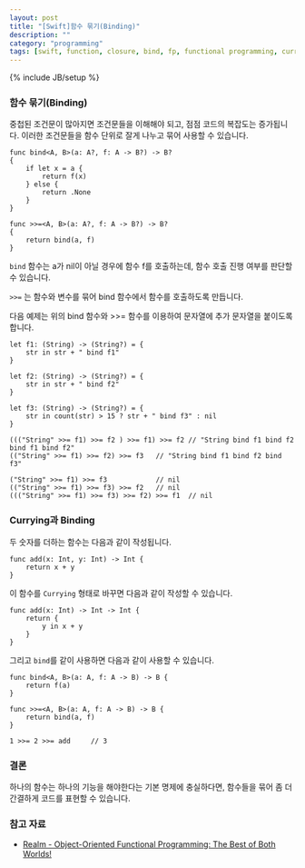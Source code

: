 ```yaml
---
layout: post
title: "[Swift]함수 묶기(Binding)"
description: ""
category: "programming"
tags: [swift, function, closure, bind, fp, functional programming, currying]
---
```

{% include JB/setup %}

### 함수 묶기(Binding)

중첩된 조건문이 많아지면 조건문들을 이해해야 되고, 점점 코드의 복잡도는 증가됩니다. 이러한 조건문들을 함수 단위로 잘게 나누고 묶어 사용할 수 있습니다.

	func bind<A, B>(a: A?, f: A -> B?) -> B?
	{
	    if let x = a {
	        return f(x)
	    } else {
	        return .None
	    }
	}

	func >>=<A, B>(a: A?, f: A -> B?) -> B?
	{
	    return bind(a, f)
	}

`bind` 함수는 a가 nil이 아닐 경우에 함수 f를 호출하는데, 함수 호출 진행 여부를 판단할 수 있습니다.

`>>=` 는 함수와 변수를 묶어 bind 함수에서 함수를 호출하도록 만듭니다.

다음 예제는 위의 bind 함수와 >>= 함수를 이용하여 문자열에 추가 문자열을 붙이도록 합니다.

	let f1: (String) -> (String?) = {
	    str in str + " bind f1"
	}

	let f2: (String) -> (String?) = {
	    str in str + " bind f2"
	}

	let f3: (String) -> (String?) = {
	    str in count(str) > 15 ? str + " bind f3" : nil
	}

	((("String" >>= f1) >>= f2 ) >>= f1) >>= f2	// "String bind f1 bind f2 bind f1 bind f2"
	(("String" >>= f1) >>= f2) >>= f3	// "String bind f1 bind f2 bind f3"

	("String" >>= f1) >>= f3			// nil
	(("String" >>= f1) >>= f3) >>= f2	// nil
	((("String" >>= f1) >>= f3) >>= f2) >>= f1	// nil


### Currying과 Binding

두 숫자를 더하는 함수는 다음과 같이 작성됩니다.

	func add(x: Int, y: Int) -> Int {
		return x + y
	}

이 함수를 `Currying` 형태로 바꾸면 다음과 같이 작성할 수 있습니다.

	func add(x: Int) -> Int -> Int {
	    return {
	        y in x + y
	    }
	}

그리고 `bind`를 같이 사용하면 다음과 같이 사용할 수 있습니다.

	func bind<A, B>(a: A, f: A -> B) -> B {
	    return f(a)
	}

	func >>=<A, B>(a: A, f: A -> B) -> B {
	    return bind(a, f)
	}

	1 >>= 2 >>= add 	// 3

### 결론

하나의 함수는 하나의 기능을 해야한다는 기본 명제에 충실하다면, 함수들을 묶어 좀 더 간결하게 코드를 표현할 수 있습니다.

### 참고 자료

* [Realm - Object-Oriented Functional Programming: 
The Best of Both Worlds!](https://realm.io/news/altconf-saul-mora-object-orientated-functional-programming/)
